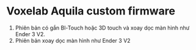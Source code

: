 # Voxelab Aquila custom firmware
1. Phiên bản có gắn Bl-Touch hoặc 3D touch và xoay dọc màn hình như Ender 3 V2.
2. Phiên bản xoay dọc màn hình như Ender 3 V2

